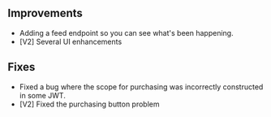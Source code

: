 ## Improvements

- Adding a feed endpoint so you can see what's been happening.
- [V2] Several UI enhancements

## Fixes

- Fixed a bug where the scope for purchasing was incorrectly constructed in some JWT.
- [V2] Fixed the purchasing button problem
